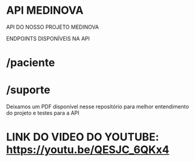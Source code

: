 # API MEDINOVA

API DO NOSSO PROJETO MEDINOVA

ENDPOINTS DISPONÍVEIS NA API

# /paciente
# /suporte

Deixamos um PDF disponível nesse repositório para melhor entendimento do projeto e testes para a API

# LINK DO VIDEO DO YOUTUBE: https://youtu.be/QESJC_6QKx4
